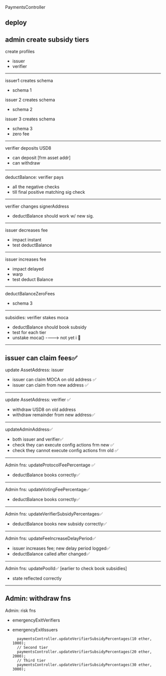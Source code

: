 PaymentsController

deploy
---------------
admin create subsidy tiers
---------------
create profiles
- issuer
- verifier

---------------
issuer1 creates schema
- schema 1

issuer 2 creates schema
- schema 2

issuer 3 creates schema
- schema 3
- zero fee
---------------
verifier deposits USD8
- can deposit [frm asset addr]
- can withdraw
---------------
deductBalance: verifier pays
- all the negative checks
- till final positive matching sig check
---------------
verifier changes signerAddress
- deductBalance should work w/ new sig.
---------------
issuer decreases fee
- impact instant
- test deductBalance
---------------
issuer increases fee
- impact delayed
- warp
- test deduct Balance
---------------
deductBalanceZeroFees
- schema 3
---------------
subsidies: verifier stakes moca
- deductBalance should book subsidy
- test for each tier
- unstake moca() ----> not yet i 🤔 
---------------
issuer can claim fees✅ 
---------------
update AssetAddress: issuer 
- issuer can claim MOCA on old address ✅ 
- issuer can claim from new address ✅ 
---------------
update AssetAddress: verifier ✅
- withdraw USD8 on old address 
- withdraw remainder from new address✅
---------------
updateAdminAddress✅
- both issuer and verifier✅
- check they can execute config actions frm new ✅
- check they cannot execute config actions frm old ✅
---------------
Admin fns: updateProtocolFeePercentage ✅
- deductBalance books correctly✅
---------------
Admin fns: updateVotingFeePercentage✅
- deductBalance books correctly✅
---------------
Admin fns: updateVerifierSubsidyPercentages✅
- deductBalance books new subsidy correctly✅
---------------
Admin fns: updateFeeIncreaseDelayPeriod✅
- issuer increases fee; new delay period logged✅
- deductBalance called after changed✅
---------------
Admin fns: updatePoolId✅ [earlier to check book subsidies]
- state reflected correctly

------------------------------
Admin: withdraw fns
------------------------------
Admin: risk fns
- emergencyExitVerifiers
- emergencyExitIssuers


        paymentsController.updateVerifierSubsidyPercentages(10 ether, 1000);
        // Second tier
        paymentsController.updateVerifierSubsidyPercentages(20 ether, 2000);       
        // Third tier
        paymentsController.updateVerifierSubsidyPercentages(30 ether, 3000);
